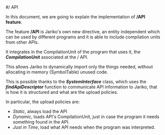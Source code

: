 #/ API

In this document, we are going to explain the implementation of **/API feature**.

The feature **/API** is Jariko's own new directive, an entity independent which can be used by different programs and it is able to include compilation units from other APIs.

It integrates in the CompilationUnit of the program that uses it, the ***CompilationUnit*** associated at the / API.

This allows Jariko to dynamically import only the things needed, without allocating in memory (SymbolTable) unused code.

This is possible thanks to the ***SystemInterface*** class, which uses the ***findApiDescriptor*** function to communicate API information to Jariko, that is how it is structured and what are the upload policies.

In particular, the upload policies are:
- *Static*, always load the API
- *Dynamic*, loads API's CompilationUnit, just in case the program it needs something found in the API.
- *Just in Time*, load what API needs when the program was interpreted.
